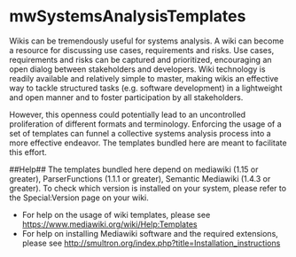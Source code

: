 # mwSystemsAnalysisTemplates
Wikis can be tremendously useful for systems analysis. 
A wiki can become a resource for discussing use cases, requirements and risks. 
Use cases, requirements and risks can be captured and prioritized, encouraging an open dialog between stakeholders and developers. 
Wiki technology is readily available and relatively simple to master, making wikis an effective way to tackle structured 
tasks (e.g. software development) in a lightweight and open manner and to foster participation by all stakeholders.

However, this openness could potentially lead to an uncontrolled proliferation of different formats and terminology. 
Enforcing the usage of a set of templates can funnel a collective systems analysis process into a more effective endeavor. 
The templates bundled here are meant to facilitate this effort. 

##Help##
The templates bundled here depend on mediawiki (1.15 or greater), ParserFunctions (1.1.1 or greater), Semantic Mediawiki (1.4.3 or greater).
To check which version is installed on your system, please refer to the Special:Version page on your wiki.

* For help on the usage of wiki templates, please see https://www.mediawiki.org/wiki/Help:Templates
* For help on installing Mediawiki software and the required extensions, please see http://smultron.org/index.php?title=Installation_instructions
